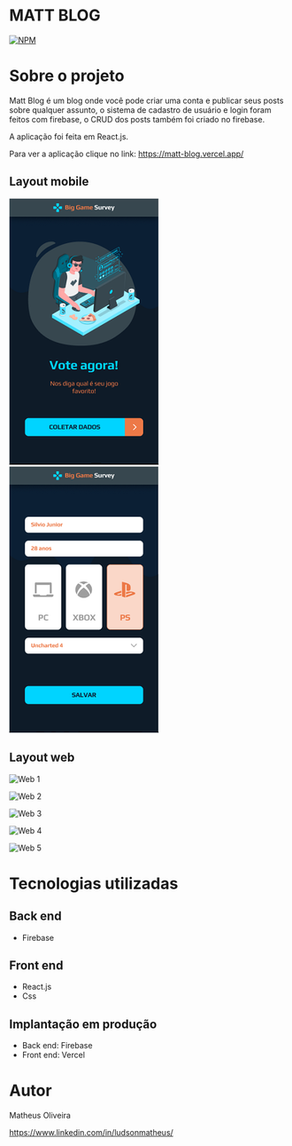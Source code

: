 # MATT BLOG

[![NPM](https://img.shields.io/npm/l/react)](https://github.com/MatheusOliveira047/matt-blog/blob/main/LICENSE)

# Sobre o projeto

Matt Blog é um blog onde você pode criar uma conta e publicar seus posts sobre qualquer assunto, o sistema de cadastro de usuário e login foram feitos com firebase, o CRUD dos posts também foi criado no firebase.

A aplicação foi feita em React.js.

Para ver a aplicação clique no link: <https://matt-blog.vercel.app/>

## Layout mobile

![Mobile 1](https://github.com/acenelio/assets/raw/main/sds1/mobile1.png) ![Mobile 2](https://github.com/acenelio/assets/raw/main/sds1/mobile2.png)

## Layout web

![Web 1](<img src="./assets/img1.png" alt="layout web">)

![Web 2](<img src="./assets/img2.png" alt="layout web">)

![Web 3](<img src="./assets/img3.png" alt="layout web">)

![Web 4](<img src="./assets/img4.png" alt="layout web">)

![Web 5](<img src="./assets/img5.png" alt="layout web">)



# Tecnologias utilizadas

## Back end

- Firebase

## Front end

- React.js
- Css

## Implantação em produção

- Back end: Firebase
- Front end: Vercel

# Autor

Matheus Oliveira

<https://www.linkedin.com/in/ludsonmatheus/>
